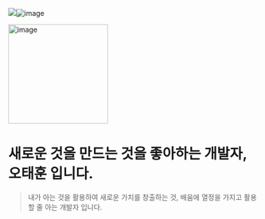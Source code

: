 <a href="[https://www.instagram.com/sirloin._._/]" target="_blank"><img src="https://img.shields.io/badge/[sirloin._._]-[1877F2]?style=flat-square&logo=[4. 로고명(아이콘명)]&logoColor=white"/></a>![image](https://user-images.githubusercontent.com/104690434/166117917-06fc0aa4-9230-46c6-8851-babf47dd1b88.png)

<img width="200" alt="image" src="./images/image.jpeg"> 

# 새로운 것을 만드는 것을 좋아하는 개발자, 오태훈 입니다.
> 내가 아는 것을 활용하여 새로운 가치를 창출하는 것, 배움에 열정을 가지고 활용할 줄 아는 개발자 입니다.
